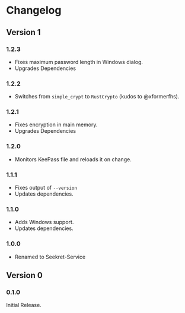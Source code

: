 # Changelog

## Version 1

### 1.2.3

* Fixes maximum password length in Windows dialog.
* Upgrades Dependencies

### 1.2.2

* Switches from `simple_crypt` to `RustCrypto` (kudos to @xformerfhs).

### 1.2.1

* Fixes encryption in main memory.
* Upgrades Dependencies

### 1.2.0

* Monitors KeePass file and reloads it on change.

### 1.1.1

* Fixes output of `--version`
* Updates dependencies.

### 1.1.0

* Adds Windows support.
* Updates dependencies.

### 1.0.0

* Renamed to Seekret-Service

## Version 0

### 0.1.0

Initial Release.

